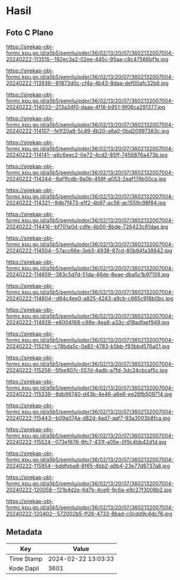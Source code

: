 # Hasil

## Foto C Plano

https://sirekap-obj-formc.kpu.go.id/a5b5/pemilu/pdpr/36/02/13/20/07/3602132007004-20240222-113515--192ec3a2-02ee-445c-95aa-c8c47566bf1e.jpg

https://sirekap-obj-formc.kpu.go.id/a5b5/pemilu/pdpr/36/02/13/20/07/3602132007004-20240222-113936--81873d0c-cf4a-4b43-8daa-def00afc32b6.jpg

https://sirekap-obj-formc.kpu.go.id/a5b5/pemilu/pdpr/36/02/13/20/07/3602132007004-20240222-114033--213a34f0-daaa-4f18-b951-9f06ca291377.jpg

https://sirekap-obj-formc.kpu.go.id/a5b5/pemilu/pdpr/36/02/13/20/07/3602132007004-20240222-114107--fe1f20a8-5c49-4b20-a8a0-0bd20997383c.jpg

https://sirekap-obj-formc.kpu.go.id/a5b5/pemilu/pdpr/36/02/13/20/07/3602132007004-20240222-114141--a6c6eec2-0e72-4cd2-85ff-7456876a473b.jpg

https://sirekap-obj-formc.kpu.go.id/a5b5/pemilu/pdpr/36/02/13/20/07/3602132007004-20240222-114244--8af1fcdb-9a0b-459f-a053-2eaf176b50ca.jpg

https://sirekap-obj-formc.kpu.go.id/a5b5/pemilu/pdpr/36/02/13/20/07/3602132007004-20240222-114321--94b7f473-e1f2-4b97-ac56-ac1559c98f84.jpg

https://sirekap-obj-formc.kpu.go.id/a5b5/pemilu/pdpr/36/02/13/20/07/3602132007004-20240222-114416--bf701a0d-cdfe-4b00-8bde-726423c81dae.jpg

https://sirekap-obj-formc.kpu.go.id/a5b5/pemilu/pdpr/36/02/13/20/07/3602132007004-20240222-114504--57acc66e-3eb5-4938-87cd-80b84fa38642.jpg

https://sirekap-obj-formc.kpu.go.id/a5b5/pemilu/pdpr/36/02/13/20/07/3602132007004-20240222-114659--383c5d7d-51da-46de-8eae-dba5c1b97109.jpg

https://sirekap-obj-formc.kpu.go.id/a5b5/pemilu/pdpr/36/02/13/20/07/3602132007004-20240222-114804--d64c4ee0-a825-4243-a9cb-c665c918b0bc.jpg

https://sirekap-obj-formc.kpu.go.id/a5b5/pemilu/pdpr/36/02/13/20/07/3602132007004-20240222-114928--e6004168-c98e-4ea8-a33c-d18adfaef949.jpg

https://sirekap-obj-formc.kpu.go.id/a5b5/pemilu/pdpr/36/02/13/20/07/3602132007004-20240222-115216--c78bda5c-0a82-4783-b5bb-f93bbd576a01.jpg

https://sirekap-obj-formc.kpu.go.id/a5b5/pemilu/pdpr/36/02/13/20/07/3602132007004-20240222-115256--5fbe807c-557d-4adb-a7fd-3dc24cbcaf5c.jpg

https://sirekap-obj-formc.kpu.go.id/a5b5/pemilu/pdpr/36/02/13/20/07/3602132007004-20240222-115339--8db96740-d43b-4e46-a6e6-ee26fb509714.jpg

https://sirekap-obj-formc.kpu.go.id/a5b5/pemilu/pdpr/36/02/13/20/07/3602132007004-20240222-115443--b09a074a-d82d-4ad7-aaf7-93a3003b8fca.jpg

https://sirekap-obj-formc.kpu.go.id/a5b5/pemilu/pdpr/36/02/13/20/07/3602132007004-20240222-115524--073e1676-8fc7-431f-a05e-0f9c4bb42d1d.jpg

https://sirekap-obj-formc.kpu.go.id/a5b5/pemilu/pdpr/36/02/13/20/07/3602132007004-20240222-115954--bddfeba8-8f65-4bb2-a9b4-23e77d8737a8.jpg

https://sirekap-obj-formc.kpu.go.id/a5b5/pemilu/pdpr/36/02/13/20/07/3602132007004-20240222-120058--121b4d2e-6d7b-4ce6-9c6a-e9c27f3008b2.jpg

https://sirekap-obj-formc.kpu.go.id/a5b5/pemilu/pdpr/36/02/13/20/07/3602132007004-20240222-120402--572002b5-ff26-4733-8bad-c0cdd9c4dc76.jpg


## Metadata

| Key        | Value               |
| ---------- | ------------------- |
| Time Stamp | 2024-02-22 13:03:33 |
| Kode Dapil | 3601                |



